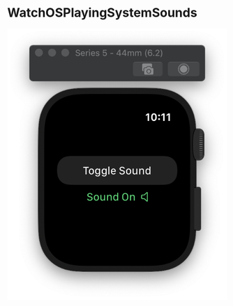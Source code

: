 # WatchOSPlayingSystemSounds

![](https://github.com/ram4ik/WatchOSPlayingSystemSounds/blob/master/WatchOSPlayingSystemSounds%20WatchKit%20App/Assets.xcassets/Screenshot%202020-04-21%20at%2010.11.07.imageset/Screenshot%202020-04-21%20at%2010.11.07.png)
